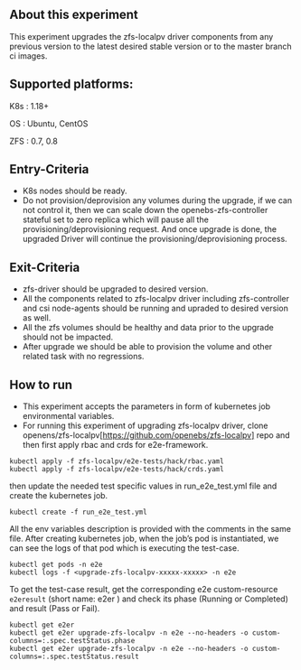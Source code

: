 ## About this experiment

This experiment upgrades the zfs-localpv driver components from any previous version to the latest desired stable version or to the master branch ci images. 

## Supported platforms:

K8s : 1.18+

OS : Ubuntu, CentOS

ZFS : 0.7, 0.8

## Entry-Criteria

- K8s nodes should be ready.
- Do not provision/deprovision any volumes during the upgrade, if we can not control it, then we can scale down the openebs-zfs-controller stateful set to zero replica which will pause all the provisioning/deprovisioning request. And once upgrade is done, the upgraded Driver will continue the provisioning/deprovisioning process.

## Exit-Criteria

- zfs-driver should be upgraded to desired version.
- All the components related to zfs-localpv driver including zfs-controller and csi node-agents should be running and upraded to desired version as well.
- All the zfs volumes should be healthy and data prior to the upgrade should not be impacted.
- After upgrade we should be able to provision the volume and other related task with no regressions.

## How to run

- This experiment accepts the parameters in form of kubernetes job environmental variables.
- For running this experiment of upgrading zfs-localpv driver, clone openens/zfs-localpv[https://github.com/openebs/zfs-localpv] repo and then first apply rbac and crds for e2e-framework.
```
kubectl apply -f zfs-localpv/e2e-tests/hack/rbac.yaml
kubectl apply -f zfs-localpv/e2e-tests/hack/crds.yaml
```
then update the needed test specific values in run_e2e_test.yml file and create the kubernetes job.
```
kubectl create -f run_e2e_test.yml
```
All the env variables description is provided with the comments in the same file.
After creating kubernetes job, when the job’s pod is instantiated, we can see the logs of that pod which is executing the test-case.

```
kubectl get pods -n e2e
kubectl logs -f <upgrade-zfs-localpv-xxxxx-xxxxx> -n e2e
```
To get the test-case result, get the corresponding e2e custom-resource `e2eresult` (short name: e2er ) and check its phase (Running or Completed) and result (Pass or Fail).

```
kubectl get e2er
kubectl get e2er upgrade-zfs-localpv -n e2e --no-headers -o custom-columns=:.spec.testStatus.phase
kubectl get e2er upgrade-zfs-localpv -n e2e --no-headers -o custom-columns=:.spec.testStatus.result
```